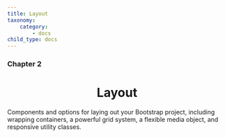 ```yaml
---
title: Layout
taxonomy:
    category:
        - docs
child_type: docs
---
```


### Chapter 2

<center><h1> Layout</h1></center>

Components and options for laying out your Bootstrap project, including wrapping containers, a powerful grid system, a flexible media object, and responsive utility classes.</p>





